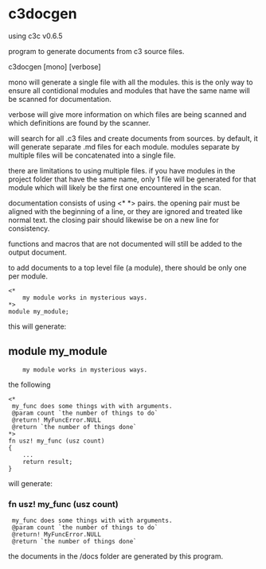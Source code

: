 # c3docgen

using c3c v0.6.5

program to generate documents from c3 source files.

c3docgen [mono] [verbose]

 mono will generate a single file with all the modules. this is the only way to
 ensure all contidional modules and modules that have the same name will be scanned for
 documentation.

 verbose will give more information on which files are being scanned and which definitions
 are found by the scanner.


will search for all .c3 files and create documents from sources.
by default, it will generate separate .md files for each module.
modules separate by multiple files will be concatenated into a single file.

there are limitations to using multiple files. if you have modules in the
project folder that have the same name, only 1 file will be generated for that module
which will likely be the first one encountered in the scan.

documentation consists of using <* *> pairs. the opening pair must be aligned with the
beginning of a line, or they are ignored and treated like normal text. the closing pair
should likewise be on a new line for consistency.

functions and macros that are not documented will still be added to the output document.

to add documents to a top level file (a module), there should be only one per module.

```
<*
 	my module works in mysterious ways.
*>
module my_module;
```

this will generate:

## module my_module

```
	my module works in mysterious ways.
```

the following

```
<*
 my_func does some things with with arguments.
 @param count `the number of things to do`
 @return! MyFuncError.NULL
 @return `the number of things done`
*>
fn usz! my_func (usz count)
{
	...
	return result;
}
```

will generate:

### fn usz! my_func (usz count)

```
 my_func does some things with with arguments.
 @param count `the number of things to do`
 @return! MyFuncError.NULL
 @return `the number of things done`
```

the documents in the /docs folder are generated by this program.